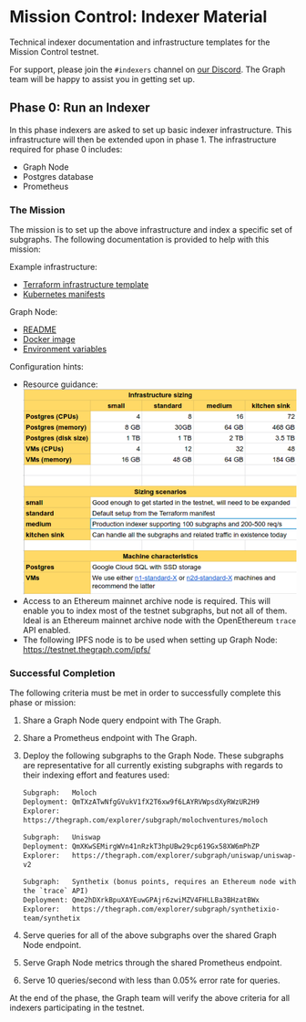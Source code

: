# Mission Control: Indexer Material

Technical indexer documentation and infrastructure templates for the Mission Control testnet.

For support, please join the `#indexers` channel on [our
Discord](https://thegraph.com/discord). The Graph team will be happy to
assist you in getting set up.

## Phase 0: Run an Indexer

In this phase indexers are asked to set up basic indexer infrastructure. This
infrastructure will then be extended upon in phase 1. The infrastructure
required for phase 0 includes:

- Graph Node
- Postgres database
- Prometheus

### The Mission

The mission is to set up the above infrastructure and index a specific set of
subgraphs. The following documentation is provided to help with this mission:

Example infrastructure:

- [Terraform infrastructure template](./terraform/)
- [Kubernetes manifests](./k8s/)

Graph Node:

- [README](https://github.com/graphprotocol/graph-node/)
- [Docker image](https://hub.docker.com/r/graphprotocol/graph-node)
- [Environment variables](https://github.com/graphprotocol/graph-node/tree/master/docs/environment-variables.md)

Configuration hints:

- Resource guidance:
  ![Resource Guidance](files/infrastructure-resources.png)
- Access to an Ethereum mainnet archive node is required. This will enable
  you to index most of the testnet subgraphs, but not all of them. Ideal is an
  Ethereum mainnet archive node with the OpenEthereum `trace` API enabled.
- The following IPFS node is to be used when setting up Graph Node:
  https://testnet.thegraph.com/ipfs/

### Successful Completion

The following criteria must be met in order to successfully complete this
phase or mission:

1. Share a Graph Node query endpoint with The Graph.
2. Share a Prometheus endpoint with The Graph.
3. Deploy the following subgraphs to the Graph Node. These subgraphs are
   representative for all currently existing subgraphs with regards to their
   indexing effort and features used:

   ```
   Subgraph:   Moloch
   Deployment: QmTXzATwNfgGVukV1fX2T6xw9f6LAYRVWpsdXyRWzUR2H9
   Explorer:   https://thegraph.com/explorer/subgraph/molochventures/moloch
   ```

   ```
   Subgraph:   Uniswap
   Deployment: QmXKwSEMirgWVn41nRzkT3hpUBw29cp619Gx58XW6mPhZP
   Explorer:   https://thegraph.com/explorer/subgraph/uniswap/uniswap-v2
   ```

   ```
   Subgraph:   Synthetix (bonus points, requires an Ethereum node with the `trace` API)
   Deployment: Qme2hDXrkBpuXAYEuwGPAjr6zwiMZV4FHLLBa3BHzatBWx
   Explorer:   https://thegraph.com/explorer/subgraph/synthetixio-team/synthetix
   ```

4. Serve queries for all of the above subgraphs over the shared Graph Node endpoint.
5. Serve Graph Node metrics through the shared Prometheus endpoint.
6. Serve 10 queries/second with less than 0.05% error rate for queries.

At the end of the phase, the Graph team will verify the above criteria for
all indexers participating in the testnet.
